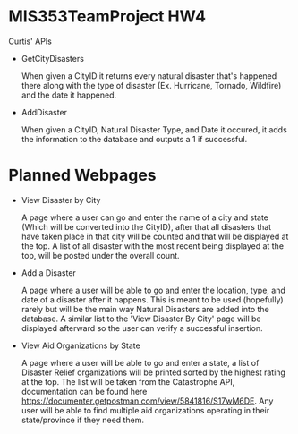 # MIS353TeamProject HW4

Curtis' APIs
* GetCityDisasters
  
  When given a CityID it returns every natural disaster that's happened there along with the type of disaster (Ex. Hurricane, Tornado, Wildfire) and the date it happened.
  
* AddDisaster
  
  When given a CityID, Natural Disaster Type, and Date it occured, it adds the information to the database and outputs a 1 if successful.


# Planned Webpages

* View Disaster by City
  
  A page where a user can go and enter the name of a city and state (Which will be converted into the CityID), after that all disasters that have taken place in that city will be counted and that will be displayed at the top. A list of all disaster with the most recent being displayed at the top, will be posted under the overall count.

* Add a Disaster
  
  A page where a user will be able to go and enter the location, type, and date of a disaster after it happens. This is meant to be used (hopefully) rarely but will be the main way Natural Disasters are added into the database. A similar list to the 'View Disaster By City' page will be displayed afterward so the user can verify a successful insertion.

* View Aid Organizations by State
  
  A page where a user will be able to go and enter a state, a list of Disaster Relief organizations will be printed sorted by the highest rating at the top. The list will be taken from the Catastrophe API, documentation can be found here https://documenter.getpostman.com/view/5841816/S17wM6DE. Any user will be able to find multiple aid organizations operating in their state/province if they need them.
